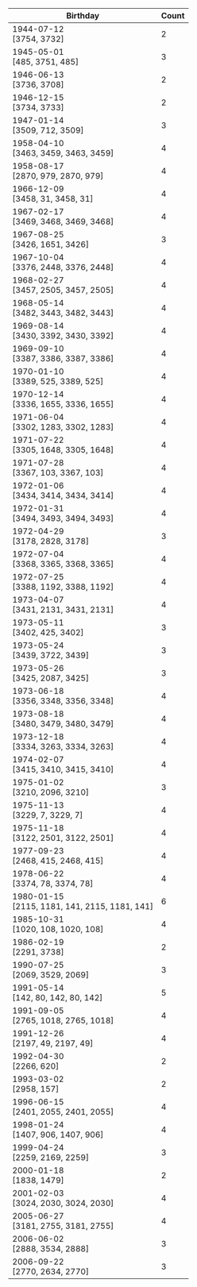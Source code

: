 | Birthday | Count |
|------|-------|
| 1944-07-12 <br> [3754, 3732] | 2 |
| 1945-05-01 <br> [485, 3751, 485] | 3 |
| 1946-06-13 <br> [3736, 3708] | 2 |
| 1946-12-15 <br> [3734, 3733] | 2 |
| 1947-01-14 <br> [3509, 712, 3509] | 3 |
| 1958-04-10 <br> [3463, 3459, 3463, 3459] | 4 |
| 1958-08-17 <br> [2870, 979, 2870, 979] | 4 |
| 1966-12-09 <br> [3458, 31, 3458, 31] | 4 |
| 1967-02-17 <br> [3469, 3468, 3469, 3468] | 4 |
| 1967-08-25 <br> [3426, 1651, 3426] | 3 |
| 1967-10-04 <br> [3376, 2448, 3376, 2448] | 4 |
| 1968-02-27 <br> [3457, 2505, 3457, 2505] | 4 |
| 1968-05-14 <br> [3482, 3443, 3482, 3443] | 4 |
| 1969-08-14 <br> [3430, 3392, 3430, 3392] | 4 |
| 1969-09-10 <br> [3387, 3386, 3387, 3386] | 4 |
| 1970-01-10 <br> [3389, 525, 3389, 525] | 4 |
| 1970-12-14 <br> [3336, 1655, 3336, 1655] | 4 |
| 1971-06-04 <br> [3302, 1283, 3302, 1283] | 4 |
| 1971-07-22 <br> [3305, 1648, 3305, 1648] | 4 |
| 1971-07-28 <br> [3367, 103, 3367, 103] | 4 |
| 1972-01-06 <br> [3434, 3414, 3434, 3414] | 4 |
| 1972-01-31 <br> [3494, 3493, 3494, 3493] | 4 |
| 1972-04-29 <br> [3178, 2828, 3178] | 3 |
| 1972-07-04 <br> [3368, 3365, 3368, 3365] | 4 |
| 1972-07-25 <br> [3388, 1192, 3388, 1192] | 4 |
| 1973-04-07 <br> [3431, 2131, 3431, 2131] | 4 |
| 1973-05-11 <br> [3402, 425, 3402] | 3 |
| 1973-05-24 <br> [3439, 3722, 3439] | 3 |
| 1973-05-26 <br> [3425, 2087, 3425] | 3 |
| 1973-06-18 <br> [3356, 3348, 3356, 3348] | 4 |
| 1973-08-18 <br> [3480, 3479, 3480, 3479] | 4 |
| 1973-12-18 <br> [3334, 3263, 3334, 3263] | 4 |
| 1974-02-07 <br> [3415, 3410, 3415, 3410] | 4 |
| 1975-01-02 <br> [3210, 2096, 3210] | 3 |
| 1975-11-13 <br> [3229, 7, 3229, 7] | 4 |
| 1975-11-18 <br> [3122, 2501, 3122, 2501] | 4 |
| 1977-09-23 <br> [2468, 415, 2468, 415] | 4 |
| 1978-06-22 <br> [3374, 78, 3374, 78] | 4 |
| 1980-01-15 <br> [2115, 1181, 141, 2115, 1181, 141] | 6 |
| 1985-10-31 <br> [1020, 108, 1020, 108] | 4 |
| 1986-02-19 <br> [2291, 3738] | 2 |
| 1990-07-25 <br> [2069, 3529, 2069] | 3 |
| 1991-05-14 <br> [142, 80, 142, 80, 142] | 5 |
| 1991-09-05 <br> [2765, 1018, 2765, 1018] | 4 |
| 1991-12-26 <br> [2197, 49, 2197, 49] | 4 |
| 1992-04-30 <br> [2266, 620] | 2 |
| 1993-03-02 <br> [2958, 157] | 2 |
| 1996-06-15 <br> [2401, 2055, 2401, 2055] | 4 |
| 1998-01-24 <br> [1407, 906, 1407, 906] | 4 |
| 1999-04-24 <br> [2259, 2169, 2259] | 3 |
| 2000-01-18 <br> [1838, 1479] | 2 |
| 2001-02-03 <br> [3024, 2030, 3024, 2030] | 4 |
| 2005-06-27 <br> [3181, 2755, 3181, 2755] | 4 |
| 2006-06-02 <br> [2888, 3534, 2888] | 3 |
| 2006-09-22 <br> [2770, 2634, 2770] | 3 |

